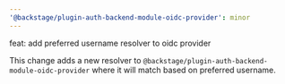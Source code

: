 ```yaml
---
'@backstage/plugin-auth-backend-module-oidc-provider': minor
---
```


feat: add preferred username resolver to oidc provider

This change adds a new resolver to `@backstage/plugin-auth-backend-module-oidc-provider` where it will match based on preferred username.
